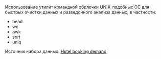 Использование утилит командной оболочки UNIX-подобных ОС для быстрых очистки данных и разведочного анализа данных, в частности:
* head
* wc
* awk
* sort
* uniq

Источник набора данных:
[Hotel booking demand](https://www.kaggle.com/jessemostipak/hotel-booking-demand)
